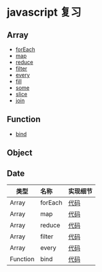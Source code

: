 # javascript 复习

## Array
 - [forEach]('./../Array/forEach.js)
 - [map]('./../Array/map.js)
 - [reduce]('./../Array/reduce.js)
 - [filter]('./../Array/filter.js)
 - [every]('./../Array/every.js)
 - [fill]('./../Array/fill.js)
 - [some]('./../Array/some.js)
 - [slice]('./../Array/slice.js)
 - [join]('./../Array/join.js)




## Function
 - [bind]('./../Function/bind.js)

## Object
## Date


类型|名称|实现细节
--|:--|:--|
Array | forEach | [代码]('./Array/forEach.js)
Array | map | [代码]('./../Array/map.js')
Array | reduce | [代码]('./../Array/reduce.js)
Array | filter | [代码]('./../Array/filter.js)
Array | every | [代码]('./../Array/every.js)
Function | bind | [代码]('./../Function/bind.js)